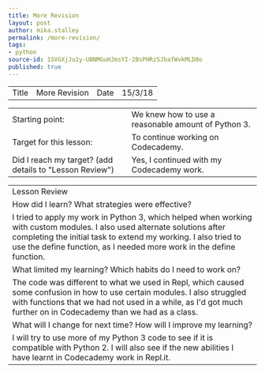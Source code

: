 ```yaml
---
title: More Revision
layout: post
author: mika.stalley
permalink: /more-revision/
tags:
- python
source-id: 1SVGXjJu1y-UBNMGuHJmsYI-2BsPHRzSJbafWvkMLD0o
published: true
---
```

<table>
  <tr>
    <td>Title</td>
    <td>More Revision</td>
    <td>Date</td>
    <td>15/3/18</td>
  </tr>
</table>


<table>
  <tr>
    <td>Starting point:</td>
    <td>We knew how to use a reasonable amount of Python 3.</td>
  </tr>
  <tr>
    <td>Target for this lesson:</td>
    <td>To continue working on Codecademy.</td>
  </tr>
  <tr>
    <td>Did I reach my target? 
(add details to "Lesson Review")</td>
    <td>Yes, I continued with my Codecademy work.</td>
  </tr>
</table>


<table>
  <tr>
    <td>Lesson Review</td>
  </tr>
  <tr>
    <td>How did I learn? What strategies were effective? </td>
  </tr>
  <tr>
    <td>I tried to apply my work in Python 3, which helped when working with custom modules. I also used alternate solutions after completing the initial task to extend my working. I also tried to use the define function, as I needed more work in the define function.</td>
  </tr>
  <tr>
    <td>What limited my learning? Which habits do I need to work on? </td>
  </tr>
  <tr>
    <td>The code was different to what we used in Repl, which caused some confusion in how to use certain modules. I also struggled with functions that we had not used in a while, as I'd got much further on in Codecademy than we had as a class.</td>
  </tr>
  <tr>
    <td>What will I change for next time? How will I improve my learning?</td>
  </tr>
  <tr>
    <td>I will try to use more of my Python 3 code to see if it is compatible with Python 2. I will also see if the new abilities I have learnt in Codecademy work in Repl.it.</td>
  </tr>
</table>


